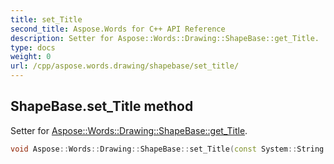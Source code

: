 ```yaml
---
title: set_Title
second_title: Aspose.Words for C++ API Reference
description: Setter for Aspose::Words::Drawing::ShapeBase::get_Title. 
type: docs
weight: 0
url: /cpp/aspose.words.drawing/shapebase/set_title/
---
```

## ShapeBase.set_Title method


Setter for [Aspose::Words::Drawing::ShapeBase::get_Title](./get_title/).

```cpp
void Aspose::Words::Drawing::ShapeBase::set_Title(const System::String &value)
```

